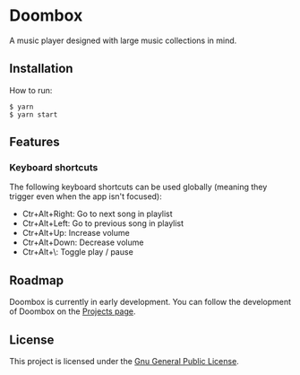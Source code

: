 # Doombox
A music player designed with large music collections in mind.

## Installation

How to run:
```
$ yarn
$ yarn start
```

## Features
### Keyboard shortcuts
The following keyboard shortcuts can be used globally (meaning they trigger even when the app isn't focused):
 - Ctr+Alt+Right: Go to next song in playlist
 - Ctr+Alt+Left:  Go to previous song in playlist
 - Ctr+Alt+Up:    Increase volume
 - Ctr+Alt+Down:  Decrease volume
 - Ctr+Alt+\\:    Toggle play / pause

## Roadmap
Doombox is currently in early development. You can follow the development of Doombox on the [Projects page](https://github.com/chronoDave/Doombox/projects/1).

## License
This project is licensed under the [Gnu General Public License](https://github.com/chronoDave/Doombox/blob/master/LICENSE).
